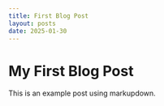 ```yaml
---
title: First Blog Post
layout: posts
date: 2025-01-30
---
```


# My First Blog Post

This is an example post using markupdown.
